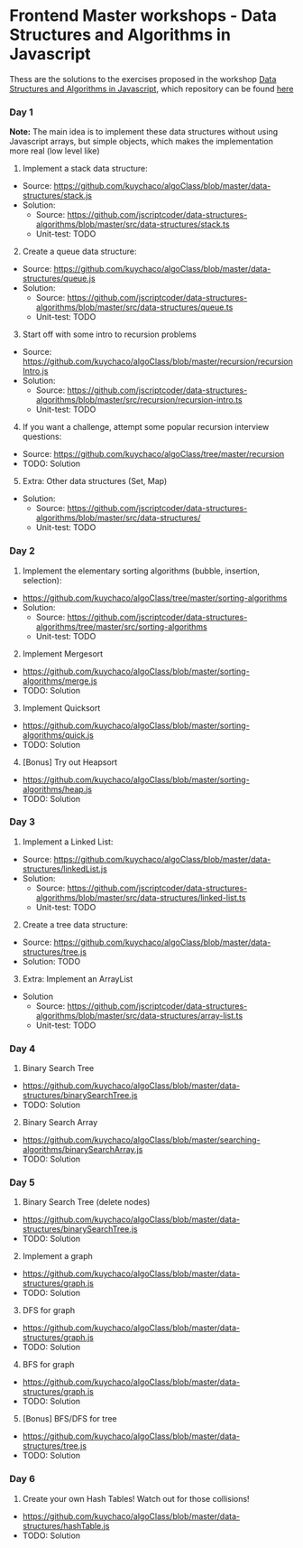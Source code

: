 # Frontend Master workshops - Data Structures and Algorithms in Javascript
Thess are the solutions to the exercises proposed in the workshop [Data Structures and Algorithms in Javascript](https://frontendmasters.com/courses/data-structures-algorithms/), which repository can be found [here](https://github.com/kuychaco/algoClass)

### Day 1

**Note:** The main idea is to implement these data structures without using Javascript arrays, but simple objects, which makes the implementation more real (low level like)

1. Implement a stack data structure:
  - Source: https://github.com/kuychaco/algoClass/blob/master/data-structures/stack.js
  - Solution:
    - Source: https://github.com/jscriptcoder/data-structures-algorithms/blob/master/src/data-structures/stack.ts
    - Unit-test: TODO
2. Create a queue data structure:
  - Source: https://github.com/kuychaco/algoClass/blob/master/data-structures/queue.js
  - Solution:
    - Source: https://github.com/jscriptcoder/data-structures-algorithms/blob/master/src/data-structures/queue.ts
    - Unit-test: TODO
3. Start off with some intro to recursion problems
  - Source: https://github.com/kuychaco/algoClass/blob/master/recursion/recursionIntro.js
  - Solution:
    - Source: https://github.com/jscriptcoder/data-structures-algorithms/blob/master/src/recursion/recursion-intro.ts
    - Unit-test: TODO
4. If you want a challenge, attempt some popular recursion interview questions:
  - Source: https://github.com/kuychaco/algoClass/tree/master/recursion
  - TODO: Solution
5. Extra: Other data structures (Set, Map)
  - Solution:
    - Source: https://github.com/jscriptcoder/data-structures-algorithms/blob/master/src/data-structures/
    - Unit-test: TODO

### Day 2
1. Implement the elementary sorting algorithms (bubble, insertion, selection):
  - https://github.com/kuychaco/algoClass/tree/master/sorting-algorithms
  - Solution:
    - Source: https://github.com/jscriptcoder/data-structures-algorithms/tree/master/src/sorting-algorithms
    - Unit-test: TODO
2. Implement Mergesort
  - https://github.com/kuychaco/algoClass/blob/master/sorting-algorithms/merge.js
  - TODO: Solution
3. Implement Quicksort
  - https://github.com/kuychaco/algoClass/blob/master/sorting-algorithms/quick.js
  - TODO: Solution
4. [Bonus] Try out Heapsort
  - https://github.com/kuychaco/algoClass/blob/master/sorting-algorithms/heap.js
  - TODO: Solution

### Day 3
1. Implement a Linked List:
  - Source: https://github.com/kuychaco/algoClass/blob/master/data-structures/linkedList.js
  - Solution:
    - Source: https://github.com/jscriptcoder/data-structures-algorithms/blob/master/src/data-structures/linked-list.ts
    - Unit-test: TODO
2. Create a tree data structure:
  - Source: https://github.com/kuychaco/algoClass/blob/master/data-structures/tree.js
  - Solution: TODO
3. Extra: Implement an ArrayList
  - Solution
    - Source: https://github.com/jscriptcoder/data-structures-algorithms/blob/master/src/data-structures/array-list.ts
    - Unit-test: TODO

### Day 4
1. Binary Search Tree
  - https://github.com/kuychaco/algoClass/blob/master/data-structures/binarySearchTree.js
  - TODO: Solution
2. Binary Search Array
  - https://github.com/kuychaco/algoClass/blob/master/searching-algorithms/binarySearchArray.js
  - TODO: Solution

### Day 5
1. Binary Search Tree (delete nodes)
  - https://github.com/kuychaco/algoClass/blob/master/data-structures/binarySearchTree.js
  - TODO: Solution
2. Implement a graph
  - https://github.com/kuychaco/algoClass/blob/master/data-structures/graph.js
  - TODO: Solution
3. DFS for graph
  - https://github.com/kuychaco/algoClass/blob/master/data-structures/graph.js
  - TODO: Solution
4. BFS for graph
  - https://github.com/kuychaco/algoClass/blob/master/data-structures/graph.js
  - TODO: Solution
5. [Bonus] BFS/DFS for tree
  - https://github.com/kuychaco/algoClass/blob/master/data-structures/tree.js
  - TODO: Solution

### Day 6
1. Create your own Hash Tables! Watch out for those collisions!
  - https://github.com/kuychaco/algoClass/blob/master/data-structures/hashTable.js
  - TODO: Solution